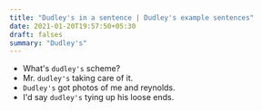```yaml
---
title: "Dudley's in a sentence | Dudley's example sentences"
date: 2021-01-20T19:57:50+05:30
draft: falses
summary: "Dudley's"
---
```

- What's `dudley's` scheme?
- Mr. `dudley's` taking care of it.
- `Dudley's` got photos of me and reynolds.
- I'd say `dudley's` tying up his loose ends.
                 
